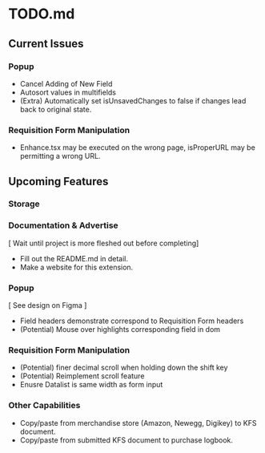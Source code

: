 # **TODO.md**

## **Current Issues**

### Popup
- Cancel Adding of New Field
- Autosort values in multifields
- (Extra) Automatically set isUnsavedChanges to false if changes lead back to original state.

### Requisition Form Manipulation

- Enhance.tsx may be executed on the wrong page, isProperURL may be permitting a wrong URL.


## **Upcoming Features**

### Storage

### Documentation & Advertise

[ Wait until project is more fleshed out before completing]
- Fill out the README.md in detail.
- Make a website for this extension.


### Popup

[ See design on Figma ]
- Field headers demonstrate correspond to Requisition Form headers
- (Potential) Mouse over highlights corresponding field in dom


### Requisition Form Manipulation

- (Potential) finer decimal scroll when holding down the shift key
- (Potential) Reimplement scroll feature
- Enusre Datalist is same width as form input


### Other Capabilities

- Copy/paste from merchandise store (Amazon, Newegg, Digikey) to KFS document.
- Copy/paste from submitted KFS document to purchase logbook.


